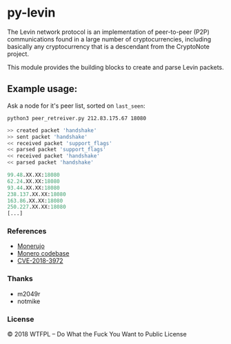 # py-levin

The Levin network protocol is an implementation of peer-to-peer (P2P) communications found in a large number of cryptocurrencies, including basically any cryptocurrency that is a descendant from the CryptoNote project. 

This module provides the building blocks to create and parse Levin packets.

## Example usage:

Ask a node for it's peer list, sorted on `last_seen`:

`python3 peer_retreiver.py 212.83.175.67 18080`

```python
>> created packet 'handshake'
>> sent packet 'handshake'
<< received packet 'support_flags'
<< parsed packet 'support_flags'
<< received packet 'handshake'
<< parsed packet 'handshake'

99.48.XX.XX:18080
62.24.XX.XX:18080
93.44.XX.XX:18080
238.137.XX.XX:18080
163.86.XX.XX:18080
250.227.XX.XX:18080
[...]
```

### References
- [Monerujo](https://github.com/m2049r/xmrwallet/tree/master/app/src/main/java/com/m2049r/levin)
- [Monero codebase](https://github.com/monero-project/monero)
- [CVE-2018-3972](https://www.talosintelligence.com/reports/TALOS-2018-0637/)

### Thanks

- m2049r
- notmike

### License

© 2018 WTFPL – Do What the Fuck You Want to Public License